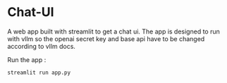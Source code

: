 # Chat-UI

A web app built with streamlit to get a chat ui. The app is designed to run with vllm so the openai secret key and base api have to be changed according to vllm docs.

Run the app :
```bash
streamlit run app.py
```